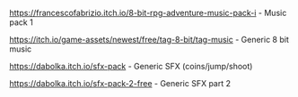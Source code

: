 https://francescofabrizio.itch.io/8-bit-rpg-adventure-music-pack-i  - Music pack 1  

https://itch.io/game-assets/newest/free/tag-8-bit/tag-music         - Generic 8 bit music

https://dabolka.itch.io/sfx-pack                                    - Generic SFX (coins/jump/shoot)

https://dabolka.itch.io/sfx-pack-2-free                             - Generic SFX part 2
